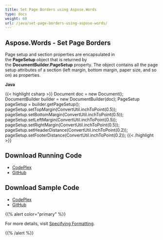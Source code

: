 ```yaml
---
title: Set Page Borders using Aspose.Words
type: docs
weight: 60
url: /java/set-page-borders-using-aspose-words/
---
```


## Aspose.Words - Set Page Borders

Page setup and section properties are encapsulated in the **PageSetup** object that is returned by the **DocumentBuilder.PageSetup** property. The object contains all the page setup attributes of a section (left margin, bottom margin, paper size, and so on) as properties. 

**Java**

{{< highlight csharp >}}
Document doc = new Document();
DocumentBuilder builder = new DocumentBuilder(doc);
PageSetup pageSetup = builder.getPageSetup();
pageSetup.setTopMargin(ConvertUtil.inchToPoint(0.5));
pageSetup.setBottomMargin(ConvertUtil.inchToPoint(0.5));
pageSetup.setLeftMargin(ConvertUtil.inchToPoint(0.5));
pageSetup.setRightMargin(ConvertUtil.inchToPoint(0.5));
pageSetup.setHeaderDistance(ConvertUtil.inchToPoint(0.2));
pageSetup.setFooterDistance(ConvertUtil.inchToPoint(0.2));
{{< /highlight >}}

## Download Running Code

- [CodePlex](https://aspose-wordsjavadocx4j.codeplex.com/releases/view/618874)
- [GitHub](https://github.com/aspose-words/Aspose.Words-for-Java/releases/tag/Aspose.Words_Java_for_Docx4j-v1.0.0)

## Download Sample Code

- [CodePlex](https://aspose-wordsjavadocx4j.codeplex.com/SourceControl/latest#src/main/java/com/aspose/words/examples/asposefeatures/documents/setpageborders/AsposePageBorders.java)
- [GitHub](https://github.com/aspose-words/Aspose.Words-for-Java/tree/master/Plugins/Aspose.Words-for-Java_for_Docx4j/src/main/java/com/aspose/words/examples/asposefeatures/documents/setpageborders/AsposePageBorders.java)

{{% alert color="primary" %}} 

For more details, visit [Specifying Formatting](/words/java/using-documentbuilder-to-modify-a-document/#usingdocumentbuildertomodifyadocument-specifyingformatting).

{{% /alert %}}
